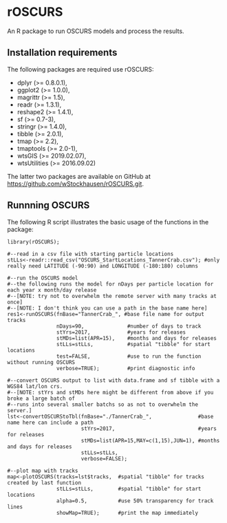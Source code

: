 # rOSCURS
An R package to run OSCURS models and process the results.

## Installation requirements

The following packages are required use rOSCURS:

  * dplyr (>= 0.8.0.1),
  * ggplot2 (>= 1.0.0),
  * magrittr (>= 1.5),
  * readr (>= 1.3.1),
  * reshape2 (>= 1.4.1),
  * sf (>= 0.7-3),
  * stringr (>= 1.4.0),
  * tibble (>= 2.0.1),
  * tmap (>= 2.2),
  * tmaptools (>= 2.0-1),
  * wtsGIS (>= 2019.02.07),
  * wtsUtilities (>= 2016.09.02)
  
  The latter two packages are available on GitHub at https://github.com/wStockhausen/rOSCURS.git.

## Runnning OSCURS

The following R script illustrates the basic usage of the functions in the package:

```{r}
library(rOSCURS);

#--read in a csv file with starting particle locations
stLLs<-readr::read_csv("OSCURS_StartLocations_TannerCrab.csv"); #only really need LATITUDE (-90:90) and LONGITUDE (-180:180) columns

#--run the OSCURS model
#--the following runs the model for nDays per particle location for each year x month/day release
#--[NOTE: try not to overwhelm the remote server with many tracks at once]
#--[NOTE: I don't think you can use a path in the base name here]
res1<-runOSCURS(fnBase="TannerCrab_", #base file name for output tracks
                nDays=90,              #number of days to track
                stYrs=2017,            #years for releases
                stMDs=list(APR=15),    #months and days for releases
                stLLs=stLLs,           #spatial "tibble" for start locations
                test=FALSE,            #use to run the function without running OSCURS
                verbose=TRUE);         #print diagnostic info

#--convert OSCURS output to list with data.frame and sf tibble with a WGS84 lat/lon crs.
#--[NOTE: stYrs and stMDs here might be different from above if you broke a large batch of
#--runs into several smaller batchs so as not to overwhelm the server.]
lst<-convertOSCURStoTbl(fnBase="./TannerCrab_",               #base name here can include a path
                        stYrs=2017,                           #years for releases
                        stMDs=list(APR=15,MAY=c(1,15),JUN=1), #months and days for releases
                        stLLs=stLLs,
                        verbose=FALSE);

#--plot map with tracks
map<-plotOSCURS(tracks=lst$tracks,  #spatial "tibble" for tracks created by last function
                stLLs=stLLs,        #spatial "tibble" for start locations
                alpha=0.5,          #use 50% transparency for track lines
                showMap=TRUE);      #print the map immediately
```
